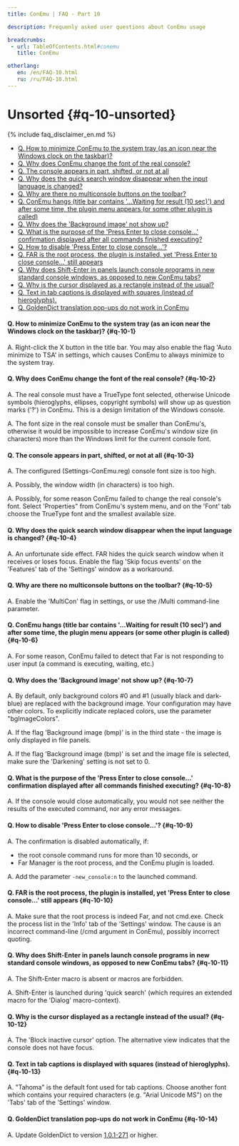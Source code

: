 ```yaml
---
title: ConEmu | FAQ - Part 10

description: Frequenly asked user questions about ConEmu usage

breadcrumbs:
 - url: TableOfContents.html#conemu
   title: ConEmu

otherlang:
   en: /en/FAQ-10.html
   ru: /ru/FAQ-10.html
---
```


# Unsorted  {#q-10-unsorted}

{% include faq_disclaimer_en.md %}

* [Q. How to minimize ConEmu to the system tray (as an icon near the Windows clock on the taskbar)?](#q-10-1)
* [Q. Why does ConEmu change the font of the real console?](#q-10-2)
* [Q. The console appears in part, shifted, or not at all](#q-10-3)
* [Q. Why does the quick search window disappear when the input language is changed?](#q-10-4)
* [Q. Why are there no multiconsole buttons on the toolbar?](#q-10-5)
* [Q. ConEmu hangs (title bar contains '...Waiting for result (10 sec)') and after some time, the plugin menu appears (or some other plugin is called)](#q-10-6)
* [Q. Why does the 'Background image' not show up?](#q-10-7)
* [Q. What is the purpose of the 'Press Enter to close console...' confirmation displayed after all commands finished executing?](#q-10-8)
* [Q. How to disable 'Press Enter to close console...'?](#q-10-9)
* [Q. FAR is the root process, the plugin is installed, yet 'Press Enter to close console...' still appears](#q-10-10)
* [Q. Why does Shift-Enter in panels launch console programs in new standard console windows, as opposed to new ConEmu tabs?](#q-10-11)
* [Q. Why is the cursor displayed as a rectangle instead of the usual?](#q-10-12)
* [Q. Text in tab captions is displayed with squares (instead of hieroglyphs).](#q-10-13)
* [Q. GoldenDict translation pop-ups do not work in ConEmu](#q-10-14)



#### Q. How to minimize ConEmu to the system tray (as an icon near the Windows clock on the taskbar)?   {#q-10-1}

A. Right-click the X button in the title bar. You may also enable the flag 'Auto minimize to TSA' in settings, which causes ConEmu to always minimize to the system tray.




#### Q. Why does ConEmu change the font of the real console?   {#q-10-2}

A. The real console must have a TrueType font selected, otherwise Unicode symbols (hieroglyphs, ellipses, copyright symbols) will show up as question marks ('?') in ConEmu. This is a design limitation of the Windows console.

A. The font size in the real console must be smaller than ConEmu's, otherwise it would be impossible to increase ConEmu's window size (in characters) more than the Windows limit for the current console font.




#### Q. The console appears in part, shifted, or not at all   {#q-10-3}

A. The configured (Settings-ConEmu.reg) console font size is too high.

A. Possibly, the window width (in characters) is too high.

A. Possibly, for some reason ConEmu failed to change the real console's font. Select 'Properties" from ConEmu's system menu, and on the 'Font' tab choose the TrueType font and the smallest available size.




#### Q. Why does the quick search window disappear when the input language is changed?   {#q-10-4}

A. An unfortunate side effect. FAR hides the quick search window when it receives or loses focus. Enable the flag 'Skip focus events' on the 'Features' tab of the 'Settings' window as a workaround.




#### Q. Why are there no multiconsole buttons on the toolbar?   {#q-10-5}

A. Enable the 'MultiCon' flag in settings, or use the /Multi command-line parameter.




#### Q. ConEmu hangs (title bar contains '...Waiting for result (10 sec)') and after some time, the plugin menu appears (or some other plugin is called)   {#q-10-6}

A. For some reason, ConEmu failed to detect that Far is not responding to user input (a command is executing, waiting, etc.)




#### Q. Why does the 'Background image' not show up?   {#q-10-7}

A. By default, only background colors #0 and #1 (usually black and dark-blue) are replaced with the background image. Your configuration may have other colors. To explicitly indicate replaced colors, use the parameter "bgImageColors".

A. If the flag 'Background image (bmp)' is in the third state - the image is only displayed in file panels.

A. If the flag 'Background image (bmp)' is set and the image file is selected, make sure the 'Darkening' setting is not set to 0.




#### Q. What is the purpose of the 'Press Enter to close console...' confirmation displayed after all commands finished executing?   {#q-10-8}

A. If the console would close automatically, you would not see neither the results of the executed command, nor any error messages.




#### Q. How to disable 'Press Enter to close console...'?   {#q-10-9}

A. The confirmation is disabled automatically, if:

* the root console command runs for more than 10 seconds, or
* Far Manager is the root process, and the ConEmu plugin is loaded.

A. Add the parameter `-new_console:n` to the launched command.




#### Q. FAR is the root process, the plugin is installed, yet 'Press Enter to close console...' still appears   {#q-10-10}

A. Make sure that the root process is indeed Far, and not cmd.exe. Check the process list in the 'Info' tab of the 'Settings' window. The cause is an incorrect command-line (/cmd argument in ConEmu), possibly incorrect quoting.




#### Q. Why does Shift-Enter in panels launch console programs in new standard console windows, as opposed to new ConEmu tabs?   {#q-10-11}

A. The Shift-Enter macro is absent or macros are forbidden.

A. Shift-Enter is launched during 'quick search' (which requires an extended macro for the 'Dialog' macro-context).




#### Q. Why is the cursor displayed as a rectangle instead of the usual?   {#q-10-12}

A. The 'Block inactive cursor' option. The alternative view indicates that the console does not have focus.




#### Q. Text in tab captions is displayed with squares (instead of hieroglyphs).   {#q-10-13}

A. "Tahoma" is the default font used for tab captions. Choose another font which contains your required characters (e.g. "Arial Unicode MS") on the 'Tabs' tab of the 'Settings' window.




#### Q. GoldenDict translation pop-ups do not work in ConEmu   {#q-10-14}

A. Update GoldenDict to version [1.0.1-271](http://goldendict.org/forum/viewtopic.php?p=7835#p7835) or higher.
